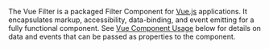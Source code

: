 The Vue Filter is a packaged Filter Component for [Vue.js](https://vuejs.org/) applications. It  encapsulates markup, accessibility, data-binding, and event emitting for a fully functional component. See [Vue Component Usage](#vue-component-usage) below for details on data and events that can be passed as properties to the component.
